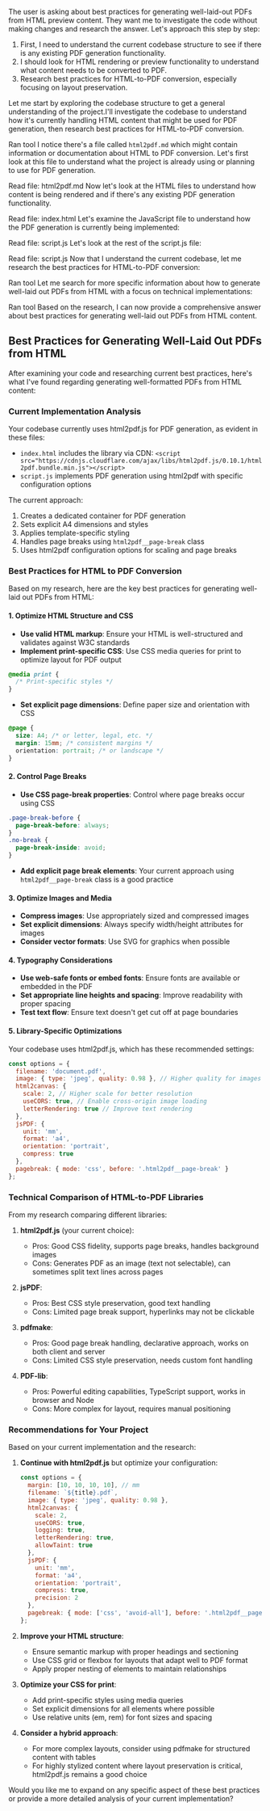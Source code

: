 <think>The user is asking about best practices for generating well-laid-out PDFs from HTML preview content. They want me to investigate the code without making changes and research the answer. Let's approach this step by step:

1. First, I need to understand the current codebase structure to see if there is any existing PDF generation functionality.
2. I should look for HTML rendering or preview functionality to understand what content needs to be converted to PDF.
3. Research best practices for HTML-to-PDF conversion, especially focusing on layout preservation.

Let me start by exploring the codebase structure to get a general understanding of the project.</think>I'll investigate the codebase to understand how it's currently handling HTML content that might be used for PDF generation, then research best practices for HTML-to-PDF conversion.

Ran tool
I notice there's a file called `html2pdf.md` which might contain information or documentation about HTML to PDF conversion. Let's first look at this file to understand what the project is already using or planning to use for PDF generation.

Read file: html2pdf.md
Now let's look at the HTML files to understand how content is being rendered and if there's any existing PDF generation functionality.

Read file: index.html
Let's examine the JavaScript file to understand how the PDF generation is currently being implemented:

Read file: script.js
Let's look at the rest of the script.js file:

Read file: script.js
Now that I understand the current codebase, let me research the best practices for HTML-to-PDF conversion:

Ran tool
Let me search for more specific information about how to generate well-laid out PDFs from HTML with a focus on technical implementations:

Ran tool
Based on the research, I can now provide a comprehensive answer about best practices for generating well-laid out PDFs from HTML content.

## Best Practices for Generating Well-Laid Out PDFs from HTML

After examining your code and researching current best practices, here's what I've found regarding generating well-formatted PDFs from HTML content:

### Current Implementation Analysis

Your codebase currently uses html2pdf.js for PDF generation, as evident in these files:
- `index.html` includes the library via CDN: `<script src="https://cdnjs.cloudflare.com/ajax/libs/html2pdf.js/0.10.1/html2pdf.bundle.min.js"></script>`
- `script.js` implements PDF generation using html2pdf with specific configuration options

The current approach:
1. Creates a dedicated container for PDF generation
2. Sets explicit A4 dimensions and styles
3. Applies template-specific styling 
4. Handles page breaks using `html2pdf__page-break` class
5. Uses html2pdf configuration options for scaling and page breaks

### Best Practices for HTML to PDF Conversion

Based on my research, here are the key best practices for generating well-laid out PDFs from HTML:

#### 1. Optimize HTML Structure and CSS

- **Use valid HTML markup**: Ensure your HTML is well-structured and validates against W3C standards
- **Implement print-specific CSS**: Use CSS media queries for print to optimize layout for PDF output
```css
@media print {
  /* Print-specific styles */
}
```
- **Set explicit page dimensions**: Define paper size and orientation with CSS
```css
@page {
  size: A4; /* or letter, legal, etc. */
  margin: 15mm; /* consistent margins */
  orientation: portrait; /* or landscape */
}
```

#### 2. Control Page Breaks

- **Use CSS page-break properties**: Control where page breaks occur using CSS
```css
.page-break-before {
  page-break-before: always;
}
.no-break {
  page-break-inside: avoid;
}
```
- **Add explicit page break elements**: Your current approach using `html2pdf__page-break` class is a good practice

#### 3. Optimize Images and Media

- **Compress images**: Use appropriately sized and compressed images
- **Set explicit dimensions**: Always specify width/height attributes for images
- **Consider vector formats**: Use SVG for graphics when possible

#### 4. Typography Considerations

- **Use web-safe fonts or embed fonts**: Ensure fonts are available or embedded in the PDF
- **Set appropriate line heights and spacing**: Improve readability with proper spacing
- **Test text flow**: Ensure text doesn't get cut off at page boundaries

#### 5. Library-Specific Optimizations

Your codebase uses html2pdf.js, which has these recommended settings:

```javascript
const options = {
  filename: 'document.pdf',
  image: { type: 'jpeg', quality: 0.98 }, // Higher quality for images
  html2canvas: { 
    scale: 2, // Higher scale for better resolution
    useCORS: true, // Enable cross-origin image loading
    letterRendering: true // Improve text rendering
  },
  jsPDF: {
    unit: 'mm',
    format: 'a4',
    orientation: 'portrait',
    compress: true
  },
  pagebreak: { mode: 'css', before: '.html2pdf__page-break' }
};
```

### Technical Comparison of HTML-to-PDF Libraries

From my research comparing different libraries:

1. **html2pdf.js** (your current choice):
   - Pros: Good CSS fidelity, supports page breaks, handles background images
   - Cons: Generates PDF as an image (text not selectable), can sometimes split text lines across pages

2. **jsPDF**:
   - Pros: Best CSS style preservation, good text handling
   - Cons: Limited page break support, hyperlinks may not be clickable

3. **pdfmake**:
   - Pros: Good page break handling, declarative approach, works on both client and server
   - Cons: Limited CSS style preservation, needs custom font handling

4. **PDF-lib**:
   - Pros: Powerful editing capabilities, TypeScript support, works in browser and Node
   - Cons: More complex for layout, requires manual positioning

### Recommendations for Your Project

Based on your current implementation and the research:

1. **Continue with html2pdf.js** but optimize your configuration:
   ```javascript
   const options = {
     margin: [10, 10, 10, 10], // mm
     filename: `${title}.pdf`,
     image: { type: 'jpeg', quality: 0.98 },
     html2canvas: {
       scale: 2,
       useCORS: true,
       logging: true,
       letterRendering: true,
       allowTaint: true
     },
     jsPDF: {
       unit: 'mm',
       format: 'a4',
       orientation: 'portrait',
       compress: true,
       precision: 2
     },
     pagebreak: { mode: ['css', 'avoid-all'], before: '.html2pdf__page-break' }
   };
   ```

2. **Improve your HTML structure**:
   - Ensure semantic markup with proper headings and sectioning
   - Use CSS grid or flexbox for layouts that adapt well to PDF format
   - Apply proper nesting of elements to maintain relationships

3. **Optimize your CSS for print**:
   - Add print-specific styles using media queries
   - Set explicit dimensions for all elements where possible
   - Use relative units (em, rem) for font sizes and spacing

4. **Consider a hybrid approach**:
   - For more complex layouts, consider using pdfmake for structured content with tables
   - For highly stylized content where layout preservation is critical, html2pdf.js remains a good choice

Would you like me to expand on any specific aspect of these best practices or provide a more detailed analysis of your current implementation?
